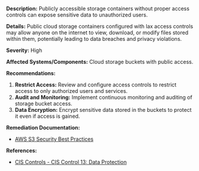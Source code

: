 **Description:** Publicly accessible storage containers without proper access controls can expose sensitive data to unauthorized users.

**Details:** Public cloud storage containers configured with lax access controls may allow anyone on the internet to view, download, or modify files stored within them, potentially leading to data breaches and privacy violations.

**Severity:** High

**Affected Systems/Components:** Cloud storage buckets with public access.

**Recommendations:**

1. **Restrict Access:** Review and configure access controls to restrict access to only authorized users and services.
2. **Audit and Monitoring:** Implement continuous monitoring and auditing of storage bucket access.
3. **Data Encryption:** Encrypt sensitive data stored in the buckets to protect it even if access is gained.

**Remediation Documentation:**

- [AWS S3 Security Best Practices](https://aws.amazon.com/s3/features/security/)

**References:**

- [CIS Controls - CIS Control 13: Data Protection](https://www.cisecurity.org/controls/data-protection/)